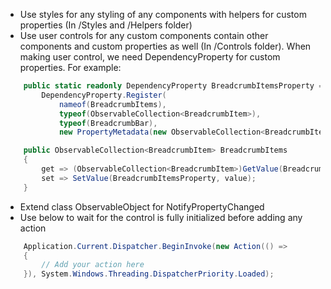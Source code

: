 ﻿- Use styles for any styling of any components with helpers for custom properties (In /Styles and /Helpers folder)
- Use user controls for any custom components contain other components and custom properties as well (In /Controls folder). When making user control, we need DependencyProperty for custom properties. For example: 
```csharp
    public static readonly DependencyProperty BreadcrumbItemsProperty =
        DependencyProperty.Register(
            nameof(BreadcrumbItems),
            typeof(ObservableCollection<BreadcrumbItem>),
            typeof(BreadcrumbBar),
            new PropertyMetadata(new ObservableCollection<BreadcrumbItem>()));

    public ObservableCollection<BreadcrumbItem> BreadcrumbItems
    {
        get => (ObservableCollection<BreadcrumbItem>)GetValue(BreadcrumbItemsProperty);
        set => SetValue(BreadcrumbItemsProperty, value);
    }
```
- Extend class ObservableObject for NotifyPropertyChanged
- Use below to wait for the control is fully initialized before adding any action
```csharp
    Application.Current.Dispatcher.BeginInvoke(new Action(() =>
    {
        // Add your action here
    }), System.Windows.Threading.DispatcherPriority.Loaded);
```